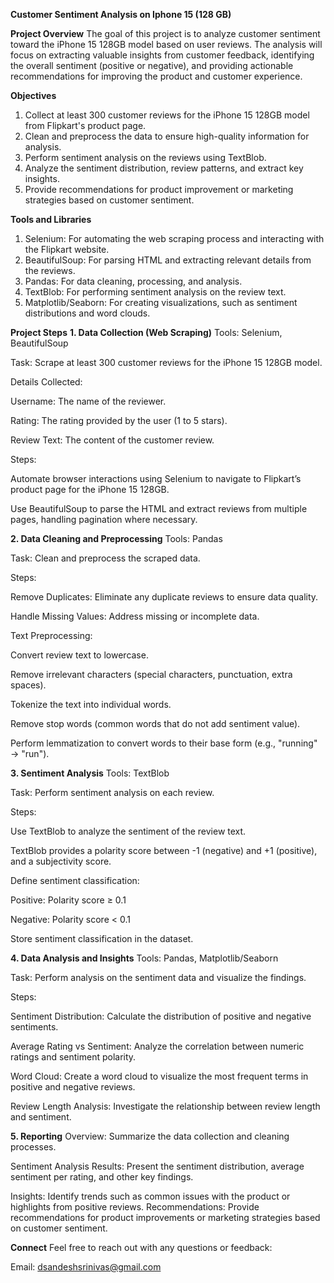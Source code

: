 **Customer Sentiment Analysis on Iphone 15 (128 GB)**

**Project Overview**
The goal of this project is to analyze customer sentiment toward the iPhone 15 128GB model based on user reviews. The analysis will focus on extracting valuable insights from customer feedback, identifying the overall sentiment (positive or negative), and providing actionable recommendations for improving the product and customer experience.

**Objectives**
1. Collect at least 300 customer reviews for the iPhone 15 128GB model from Flipkart's product page.
2. Clean and preprocess the data to ensure high-quality information for analysis.
3. Perform sentiment analysis on the reviews using TextBlob.
4. Analyze the sentiment distribution, review patterns, and extract key insights.
5. Provide recommendations for product improvement or marketing strategies based on customer sentiment.

**Tools and Libraries**
1. Selenium: For automating the web scraping process and interacting with the Flipkart website.
2. BeautifulSoup: For parsing HTML and extracting relevant details from the reviews.
3. Pandas: For data cleaning, processing, and analysis.
4. TextBlob: For performing sentiment analysis on the review text.
5. Matplotlib/Seaborn: For creating visualizations, such as sentiment distributions and word clouds.

**Project Steps**
**1. Data Collection (Web Scraping)**
Tools: Selenium, BeautifulSoup

Task: Scrape at least 300 customer reviews for the iPhone 15 128GB model.

Details Collected:

Username: The name of the reviewer.

Rating: The rating provided by the user (1 to 5 stars).

Review Text: The content of the customer review.

Steps:

Automate browser interactions using Selenium to navigate to Flipkart’s product page for the iPhone 15 128GB.

Use BeautifulSoup to parse the HTML and extract reviews from multiple pages, handling pagination where necessary.

**2. Data Cleaning and Preprocessing**
Tools: Pandas

Task: Clean and preprocess the scraped data.

Steps:

Remove Duplicates: Eliminate any duplicate reviews to ensure data quality.

Handle Missing Values: Address missing or incomplete data.

Text Preprocessing:

Convert review text to lowercase.

Remove irrelevant characters (special characters, punctuation, extra spaces).

Tokenize the text into individual words.

Remove stop words (common words that do not add sentiment value).

Perform lemmatization to convert words to their base form (e.g., "running" → "run").

**3. Sentiment Analysis**
Tools: TextBlob

Task: Perform sentiment analysis on each review.

Steps:

Use TextBlob to analyze the sentiment of the review text.

TextBlob provides a polarity score between -1 (negative) and +1 (positive), and a subjectivity score.

Define sentiment classification:

Positive: Polarity score ≥ 0.1

Negative: Polarity score < 0.1

Store sentiment classification in the dataset.

**4. Data Analysis and Insights**
Tools: Pandas, Matplotlib/Seaborn

Task: Perform analysis on the sentiment data and visualize the findings.

Steps:

Sentiment Distribution: Calculate the distribution of positive and negative sentiments.

Average Rating vs Sentiment: Analyze the correlation between numeric ratings and sentiment polarity.

Word Cloud: Create a word cloud to visualize the most frequent terms in positive and negative reviews.

Review Length Analysis: Investigate the relationship between review length and sentiment.

**5. Reporting**
Overview: Summarize the data collection and cleaning processes.

Sentiment Analysis Results: Present the sentiment distribution, average sentiment per rating, and other key findings.

Insights: Identify trends such as common issues with the product or highlights from positive reviews.
Recommendations: Provide recommendations for product improvements or marketing strategies based on customer sentiment.

**Connect**
Feel free to reach out with any questions or feedback:

Email: dsandeshsrinivas@gmail.com
